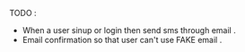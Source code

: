 TODO :
- When a user sinup or login then send sms through email .
- Email confirmation so that user can't use FAKE email .
